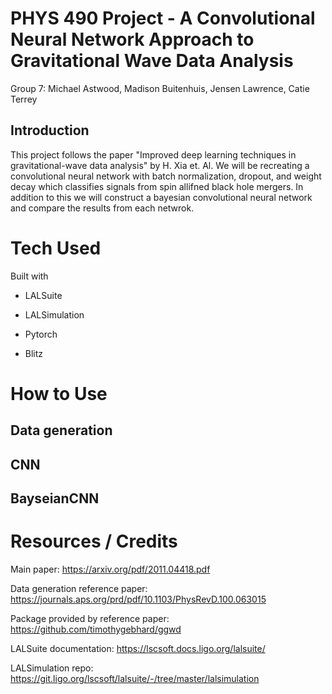 # PHYS 490 Project - A Convolutional Neural Network Approach to Gravitational Wave Data Analysis #
Group 7: Michael Astwood, Madison Buitenhuis, Jensen Lawrence, Catie Terrey

## Introduction ##

This project follows the paper  "Improved deep learning techniques in gravitational-wave data analysis" by H. Xia et. Al. We will be recreating a convolutional neural network with batch normalization, dropout, and weight decay which classifies signals from spin allifned black hole mergers. In addition to this we will construct a bayesian convolutional neural network and compare the results from each netwrok. 

# Tech Used
Built with 

* LALSuite

* LALSimulation

* Pytorch

* Blitz



# How to Use

## Data generation ##

## CNN ##

## BayseianCNN ##

# Resources / Credits

Main paper: https://arxiv.org/pdf/2011.04418.pdf

Data generation reference paper: https://journals.aps.org/prd/pdf/10.1103/PhysRevD.100.063015

Package provided by reference paper: https://github.com/timothygebhard/ggwd

LALSuite documentation: https://lscsoft.docs.ligo.org/lalsuite/

LALSimulation repo: https://git.ligo.org/lscsoft/lalsuite/-/tree/master/lalsimulation
